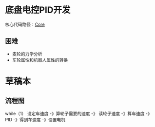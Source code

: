 # 底盘电控PID开发
核心代码路径：[Core](Core)
## 困难
* 麦轮的力学分析
* 车轮属性和机器人属性的转换

# 草稿本
## 流程图
while（1）
设定车速度 -》算轮子需要的速度 -》
读轮子速度 -》算车速度 -》PID -》得到车速度 
-》设置电机